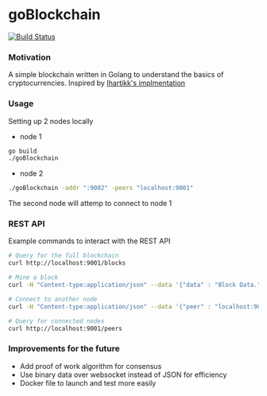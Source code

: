 # goBlockchain
[![Build Status](https://travis-ci.org/thejshen/goBlockchain.svg?branch=master)](https://travis-ci.org/thejshen/goBlockchain)
### Motivation
A simple blockchain written in Golang to understand the basics of cryptocurrencies. Inspired by [Ihartikk's implmentation](https://github.com/lhartikk/naivechain)

### Usage

Setting up 2 nodes locally

- node 1
```bash
go build
./goBlockchain
```
- node 2
```bash
./goBlockchain -addr ":9002" -peers "localhost:9001"
```
The second node will attemp to connect to node 1

### REST API

Example commands to interact with the REST API

```bash
# Query for the full blockchain
curl http://localhost:9001/blocks

# Mine a block
curl -H "Content-type:application/json" --data '{"data" : "Block Data."}' http://localhost:9001/mineBlock

# Connect to another node
curl -H "Content-type:application/json" --data '{"peer" : "localhost:9002"}' http://localhost:9001/addPeer

# Query for connected nodes
curl http://localhost:9001/peers
```

### Improvements for the future
- Add proof of work algorithm for consensus
- Use binary data over websocket instead of JSON for efficiency
- Docker file to launch and test more easily
